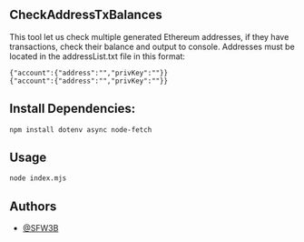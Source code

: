 ## CheckAddressTxBalances

This tool let us check multiple generated Ethereum addresses, if they have transactions, check their balance and output to console.
Addresses must be located in the addressList.txt file in this format:

```
{"account":{"address":"","privKey":""}}
{"account":{"address":"","privKey":""}}

```

## Install Dependencies:

```node
npm install dotenv async node-fetch
```

## Usage

```node
node index.mjs
```


## Authors

- [@SFW3B](https://www.github.com/SFW3B)